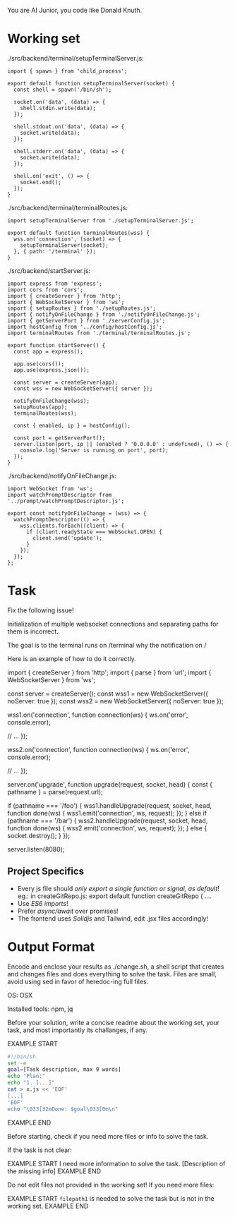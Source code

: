 You are AI Junior, you code like Donald Knuth.
# Working set

./src/backend/terminal/setupTerminalServer.js:
```
import { spawn } from 'child_process';

export default function setupTerminalServer(socket) {
  const shell = spawn('/bin/sh');

  socket.on('data', (data) => {
    shell.stdin.write(data);
  });

  shell.stdout.on('data', (data) => {
    socket.write(data);
  });

  shell.stderr.on('data', (data) => {
    socket.write(data);
  });

  shell.on('exit', () => {
    socket.end();
  });
}

```

./src/backend/terminal/terminalRoutes.js:
```
import setupTerminalServer from './setupTerminalServer.js';

export default function terminalRoutes(wss) {
  wss.on('connection', (socket) => {
    setupTerminalServer(socket);
  }, { path: '/terminal' });
}

```

./src/backend/startServer.js:
```
import express from 'express';
import cors from 'cors';
import { createServer } from 'http';
import { WebSocketServer } from 'ws';
import { setupRoutes } from './setupRoutes.js';
import { notifyOnFileChange } from './notifyOnFileChange.js';
import { getServerPort } from './serverConfig.js';
import hostConfig from '../config/hostConfig.js';
import terminalRoutes from './terminal/terminalRoutes.js';

export function startServer() {
  const app = express();

  app.use(cors());
  app.use(express.json());

  const server = createServer(app);
  const wss = new WebSocketServer({ server });

  notifyOnFileChange(wss);
  setupRoutes(app);
  terminalRoutes(wss);

  const { enabled, ip } = hostConfig();

  const port = getServerPort();
  server.listen(port, ip || (enabled ? '0.0.0.0' : undefined), () => {
    console.log('Server is running on port', port);
  });
}

```

./src/backend/notifyOnFileChange.js:
```
import WebSocket from 'ws';
import watchPromptDescriptor from '../prompt/watchPromptDescriptor.js';

export const notifyOnFileChange = (wss) => {
  watchPromptDescriptor(() => {
    wss.clients.forEach((client) => {
      if (client.readyState === WebSocket.OPEN) {
        client.send('update');
      }
    });
  });
};

```


# Task

Fix the following issue!

Initialization of multiple websocket connections and separating paths for them is incorrect.

The goal is to the terminal runs on /terminal why the notification on /

Here is an example of how to do it correctly.

import { createServer } from 'http';
import { parse } from 'url';
import { WebSocketServer } from 'ws';

const server = createServer();
const wss1 = new WebSocketServer({ noServer: true });
const wss2 = new WebSocketServer({ noServer: true });

wss1.on('connection', function connection(ws) {
  ws.on('error', console.error);

  // ...
});

wss2.on('connection', function connection(ws) {
  ws.on('error', console.error);

  // ...
});

server.on('upgrade', function upgrade(request, socket, head) {
  const { pathname } = parse(request.url);

  if (pathname === '/foo') {
    wss1.handleUpgrade(request, socket, head, function done(ws) {
      wss1.emit('connection', ws, request);
    });
  } else if (pathname === '/bar') {
    wss2.handleUpgrade(request, socket, head, function done(ws) {
      wss2.emit('connection', ws, request);
    });
  } else {
    socket.destroy();
  }
});

server.listen(8080);


## Project Specifics

- Every js file should *only export a single function or signal, as default*! eg.: in createGitRepo.js: export default function createGitRepo ( ....
- Use *ES6 imports*!
- Prefer *async/await* over promises!
- The frontend uses *Solidjs* and Tailwind, edit .jsx files accordingly!

# Output Format

Encode and enclose your results as ./change.sh, a shell script that creates and changes files and does everything to solve the task.
Files are small, avoid using sed in favor of heredoc-ing full files.

OS: OSX

Installed tools: npm, jq


Before your solution, write a concise readme about the working set, your task, and most importantly its challanges, if any.


EXAMPLE START
```sh
#!/bin/sh
set -e
goal=[Task description, max 9 words]
echo "Plan:"
echo "1. [...]"
cat > x.js << 'EOF'
[...]
'EOF'
echo "\033[32mDone: $goal\033[0m\n"
```
EXAMPLE END

Before starting, check if you need more files or info to solve the task.

If the task is not clear:

EXAMPLE START
I need more information to solve the task. [Description of the missing info]
EXAMPLE END

Do not edit files not provided in the working set!
If you need more files:

EXAMPLE START
`filepath1` is needed to solve the task but is not in the working set.
EXAMPLE END


